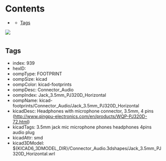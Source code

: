 



Contents
========

* [](#)
	* [Tags](#tags)
  
![][im]
# 

## Tags

- index: 939
- hexID: 
- oompType: FOOTPRINT
- oompSize: kicad
- oompColor: kicad-footprints
- oompDesc: Connector_Audio
- oompIndex: Jack_3.5mm_PJ320D_Horizontal
- oompName: kicad-footprints/Connector_Audio/Jack_3.5mm_PJ320D_Horizontal
- kicadDesc: Headphones with microphone connector, 3.5mm, 4 pins (http://www.qingpu-electronics.com/en/products/WQP-PJ320D-72.html)
- kicadTags: 3.5mm jack mic microphone phones headphones 4pins audio plug
- kicadAttr: smd
- kicad3DModel: ${KICAD6_3DMODEL_DIR}/Connector_Audio.3dshapes/Jack_3.5mm_PJ320D_Horizontal.wrl



[im]: image.png
